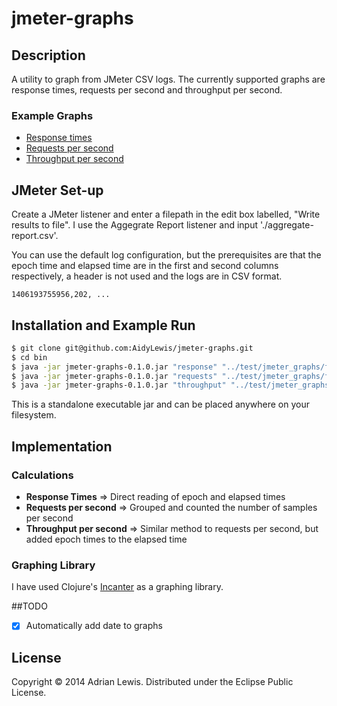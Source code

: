 # jmeter-graphs

## Description
A utility to graph from JMeter CSV logs. The currently supported graphs are response times, requests per second and throughput per second.

### Example Graphs
* [Response times](./examples/sample-response-times.png)
* [Requests per second]( ./examples/sample-requests.png)
* [Throughput per second]( ./examples/sample-throughput.png)

## JMeter Set-up
Create a JMeter listener and enter a filepath in the edit box labelled, "Write results to file". I use the Aggegrate Report listener and input './aggregate-report.csv'.

You can use the default log configuration, but the prerequisites are that the epoch time and elapsed time are in the first and second columns respectively, a header is not used and the logs are in CSV format. 

```log
1406193755956,202, ...
```

## Installation and Example Run
```bash 
$ git clone git@github.com:AidyLewis/jmeter-graphs.git
$ cd bin
$ java -jar jmeter-graphs-0.1.0.jar "response" "../test/jmeter_graphs/fixtures/aggregate-report.csv" "20rps"
$ java -jar jmeter-graphs-0.1.0.jar "requests" "../test/jmeter_graphs/fixtures/aggregate-report.csv"
$ java -jar jmeter-graphs-0.1.0.jar "throughput" "../test/jmeter_graphs/fixtures/aggregate-report.csv"
```
This is a standalone executable jar and can be placed anywhere on your filesystem.

## Implementation 

### Calculations

* **Response Times** => Direct reading of epoch and elapsed times
* **Requests per second** => Grouped and counted the number of samples per second 
* **Throughput per second** => Similar method to requests per second, but added epoch times to the elapsed time

### Graphing Library
I have used Clojure's [Incanter](https://github.com/incanter/incanter) as a graphing library.

##TODO

- [x] Automatically add date to graphs 

## License

Copyright © 2014 Adrian Lewis. Distributed under the Eclipse Public License.
